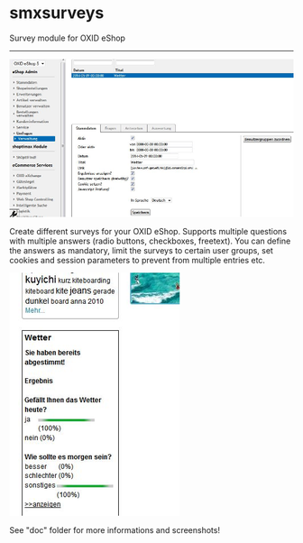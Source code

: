 smxsurveys
==========

Survey module for OXID eShop

----

![smxsurveys Admin](https://raw.githubusercontent.com/shoptimax/smxsurveys/master/doc/smxsurveys_admin01.jpg)

Create different surveys for your OXID eShop. Supports multiple questions with multiple answers (radio buttons, checkboxes, freetext).
You can define the answers as mandatory, limit the surveys to certain user groups, set cookies and session parameters to prevent from
multiple entries etc.

![smxsurveys Frontend Example](https://raw.githubusercontent.com/shoptimax/smxsurveys/master/doc/smxsurveys_frontend_block.jpg)

See "doc" folder for more informations and screenshots!
